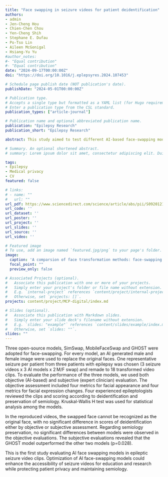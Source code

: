 ```yaml
---
title: "Face swapping in seizure videos for patient deidentification"
authors:
- admin
- Jen-Cheng Hou
- Chien-Chen Chou
- Yen-Cheng Shih
- Stephane E. Dufau
- Po-Tso Lin
- Aileen McGonigal
- Hsiang-Yu Yu
#author_notes:
#- "Equal contribution"
#- "Equal contribution"
date: "2024-09-17T00:00:00Z"
doi: "https://doi.org/10.1016/j.eplepsyres.2024.107453"

# Schedule page publish date (NOT publication's date).
publishDate: "2024-05-01T00:00:00Z"

# Publication type.
# Accepts a single type but formatted as a YAML list (for Hugo requirements).
# Enter a publication type from the CSL standard.
publication_types: ["article-journal"]

# Publication name and optional abbreviated publication name.
publication: "Epilepsy Research"
publication_short: "Epilepsy Research"

abstract: This study aimed to test different AI-based face-swapping models applied to videos of epileptic seizures, with the goal of protecting patient privacy while retaining clinically useful seizure semiology. We hypothesized that specific models would show differences in semiologic fidelity compared to the original clinical videos.

# Summary. An optional shortened abstract.
# summary: Lorem ipsum dolor sit amet, consectetur adipiscing elit. Duis posuere tellus ac convallis placerat. Proin tincidunt magna sed ex sollicitudin condimentum.

tags:
- Epilepsy
- Medical privacy
- CV
featured: false

# links:
# - name: ""
#   url: ""
url_pdf: https://www.sciencedirect.com/science/article/abs/pii/S0920121124001682
url_code: ''
url_dataset: ''
url_poster: ''
url_project: ''
url_slides: ''
url_source: ''
url_video: ''

# Featured image
# To use, add an image named `featured.jpg/png` to your page's folder. 
image:
  caption: 'A comparsion of face transformation methods: face-swapping and cartoonization'
  focal_point: ""
  preview_only: false

# Associated Projects (optional).
#   Associate this publication with one or more of your projects.
#   Simply enter your project's folder or file name without extension.
#   E.g. `internal-project` references `content/project/internal-project/index.md`.
#   Otherwise, set `projects: []`.
projects: content/project/MCP-digital/index.md

# Slides (optional).
#   Associate this publication with Markdown slides.
#   Simply enter your slide deck's filename without extension.
#   E.g. `slides: "example"` references `content/slides/example/index.md`.
#   Otherwise, set `slides: ""`.
slides: ""
---
```


Three open-source models, SimSwap, MobileFaceSwap and GHOST were adopted for face-swapping. For every model, an AI generated male and female image were used to replace the original faces. One representative seizure per patient from three patients with epilepsy was chosen (3 seizure videos x 3 AI models x 2 M/F swap) and remade to 18 transformed video clips. To evaluate the performance of the three models, we used both objective (AI-based) and subjective (expert clinician) evaluation. The objective assessment included four metrics for facial appearance and four metrics for facial expression changes. Four experienced epileptologists reviewed the clips and scoring according to deidentification and preservation of semiology. Kruskal-Wallis H test was used for statistical analysis among the models.

In the reproduced videos, the swapped face cannot be recognized as the original face, with no significant difference in scores of deidentification either by objective or subjective assessment. Regarding semiology preservation, no significant differences between models were observed in the objective evaluations. The subjective evaluations revealed that the GHOST model outperformed the other two models (p=0.028).

This is the first study evaluating AI face swapping models in epileptic seizure video clips. Optimization of AI face-swapping models could enhance the accessibility of seizure videos for education and research while protecting patient privacy and maintaining semiology.
